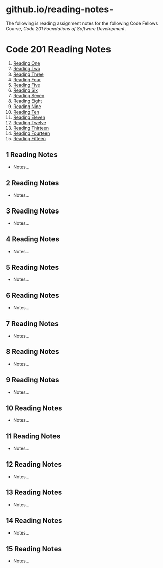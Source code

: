 # github.io/reading-notes-
The following is reading assignment notes for the following Code Fellows Course, *Code 201 Foundations of Software Development*.

# Code 201 Reading Notes

1. [Reading One](#One)
2. [Reading Two](#Two)
3. [Reading Three](#Three)
4. [Reading Four](#Four)
3. [Reading Five](#Five)
3. [Reading Six](#Six)
3. [Reading Seven](#Seven)
3. [Reading Eight](#Eight)
3. [Reading Nine](#Nine)
3. [Reading Ten](#Ten)
3. [Reading Eleven](#Eleven)
3. [Reading Twelve](#Twelve)
3. [Reading Thirteen](#Thirteen)
3. [Reading Fourteen](#Fourteen)
3. [Reading Fifteen](#Fifteen)


## **1 Reading Notes** <a name="One"></a>
- Notes...

## **2 Reading Notes** <a name="Two"></a>
- Notes...

## **3 Reading Notes** <a name="Three"></a>
- Notes...

## **4 Reading Notes** <a name="Four"></a>
- Notes...

## **5 Reading Notes** <a name="Five"></a>
- Notes...

## **6 Reading Notes** <a name="Six"></a>
- Notes...

## **7 Reading Notes** <a name="Seven"></a>
- Notes...

## **8 Reading Notes** <a name="Eight"></a>
- Notes...

## **9 Reading Notes** <a name="Nine"></a>
- Notes...

## **10 Reading Notes** <a name="Ten"></a>
- Notes...

## **11 Reading Notes** <a name="Eleven"></a>
- Notes...

## **12 Reading Notes** <a name="Twelve"></a>
- Notes...

## **13 Reading Notes** <a name="Thirteen"></a>
- Notes...

## **14 Reading Notes** <a name="Fourteen"></a>
- Notes...

## **15 Reading Notes** <a name="Fifteen"></a>
- Notes...


